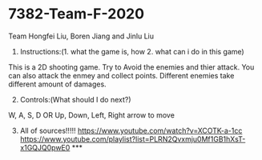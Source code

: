 # 7382-Team-F-2020
Team Hongfei Liu, Boren Jiang and Jinlu Liu


1. Instructions:(1. what the game is, how 2. what can i do in this game)
  
 This is a 2D shooting game. Try to Avoid the enemies and thier attack. 
 You can also attack the enmey and collect points.
 Different enemies take different amount of damages.
  
2. Controls:(What should I do next?)

  W, A, S, D OR Up, Down, Left, Right arrow to move

3. All of sources!!!!!
  https://www.youtube.com/watch?v=XCOTK-a-1cc
  https://www.youtube.com/playlist?list=PLRN2Qvxmju0Mf1GB1hXsT-x1GQJQ0pwE0 ***
